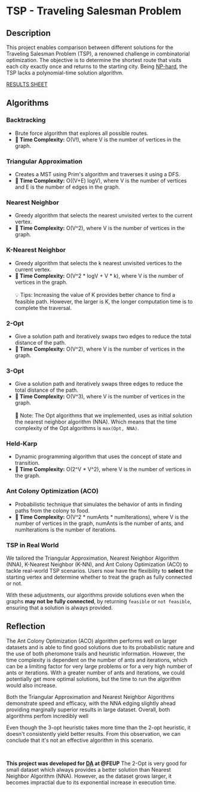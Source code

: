 # TSP - Traveling Salesman Problem

## Description
This project enables comparison between different solutions for the Traveling Salesman Problem (TSP), a renowned challenge in combinatorial optimization. The objective is to determine the shortest route that visits each city exactly once and returns to the starting city. Being [NP-hard](https://en.wikipedia.org/wiki/NP-hardness), the TSP lacks a polynomial-time solution algorithm.

[RESULTS SHEET](https://docs.google.com/spreadsheets/d/1I6d1NvNj34K96kJRol0O1ccQ8HP2-nnEXvQ0IW0alAs/edit?usp=sharing)

## Algorithms

### Backtracking
- Brute force algorithm that explores all possible routes.
- __🚀 Time Complexity:__ O(V!), where V is the number of vertices in the graph. 

### Triangular Approximation
- Creates a MST using Prim's algorithm and traverses it using a DFS.
- __🚀 Time Complexity:__ O((V+E) logV), where V is the number of vertices and E is the number of edges in the graph.

### Nearest Neighbor
- Greedy algorithm that selects the nearest unvisited vertex to the current vertex.
- __🚀 Time Complexity:__ O(V^2), where V is the number of vertices in the graph.

### K-Nearest Neighbor
- Greedy algorithm that selects the k nearest unvisited vertices to the current vertex.
- __🚀 Time Complexity:__ O(V^2 * logV + V * k), where V is the number of vertices in the graph.
<br></br>
💡 Tips: Increasing the value of K provides better chance to find a feasible path. However, the larger is K, the longer computation time is to complete the traversal.

### 2-Opt
- Give a solution path and iteratively swaps two edges to reduce the total distance of the path.
- __🚀 Time Complexity:__ O(V^2), where V is the number of vertices in the graph.

### 3-Opt
- Give a solution path and iteratively swaps three edges to reduce the total distance of the path.
- __🚀 Time Complexity:__ O(V^3), where V is the number of vertices in the graph.
<br></br>
📝 Note: The Opt algorithms that we implemented, uses as initial solution the nearest neighbor algorithm (NNA). Which means that the time complexity of the Opt algorithms is `max(Opt, NNA)`.

### Held-Karp
- Dynamic programming algorithm that uses the concept of state and transition.
- __🚀 Time Complexity:__ O(2^V * V^2), where V is the number of vertices in the graph.

### Ant Colony Optimization (ACO)
- Probabilistic technique that simulates the behavior of ants in finding paths from the colony to food.
- __🚀 Time Complexity:__ O(V^2 * numAnts * numIterations), where V is the number of vertices in the graph, numAnts is the number of ants, and numIterations is the number of iterations.

### TSP in Real World
We tailored the Triangular Approximation, Nearest Neighbor Algorithm (NNA), K-Nearest Neighbor (K-NN), and Ant Colony Optimization (ACO) to tackle real-world TSP scenarios. Users now have the flexibility to __select__ the starting vertex and determine whether to treat the graph as fully connected or not.

With these adjustments, our algorithms provide solutions even when the graphs __may not be fully connected__, by returning `feasible` or `not feasible`, ensuring that a solution is always provided.

## Reflection
The Ant Colony Optimization (ACO) algorithm performs well on larger datasets and is able to find good solutions due to its probabilistic nature and the use of both pheromone trails and heuristic information. However, the time complexity is dependent on the number of ants and iterations, which can be a limiting factor for very large problems or for a very high number of ants or iterations.
With a greater number of ants and iterations, we could potentially get more optimal solutions, but the time to run the algorithm would also increase.

Both the Triangular Approximation and Nearest Neighbor Algorithms demonstrate speed and efficacy, with the NNA edging slightly ahead providing marginally superior results in large dataset. Overall, both algorithms perfom incredibly well

Even though the 3-opt heuristic takes more time than the 2-opt heuristic, it doesn't consistently yield better results. From this observation, we can conclude that it's not an effective algorithm in this scenario.

<br>

__This project was developed for [DA](https://sigarra.up.pt/feup/en/UCURR_GERAL.FICHA_UC_VIEW?pv_ocorrencia_id=520321) at @FEUP__
The 2-Opt is very good for small dataset which always provides a better solution than Nearest Neighbor Algorithm (NNA). However, as the dataset grows larger, it becomes impractial due to its exponential increase in execution time.
